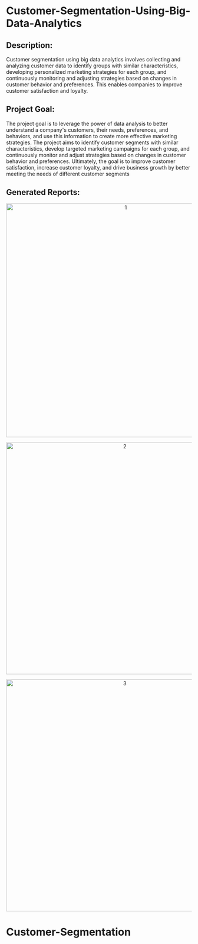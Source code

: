 # Customer-Segmentation-Using-Big-Data-Analytics

## Description:

Customer segmentation using big data analytics involves collecting and analyzing customer data to identify groups with similar characteristics, developing personalized marketing strategies for each group, and continuously monitoring and adjusting strategies based on changes in customer behavior and preferences. This enables companies to improve customer satisfaction and loyalty.

## Project Goal:

The project goal is to leverage the power of data analysis to better understand a company's customers, their needs, preferences, and behaviors, and use this information to create more effective marketing strategies. The project aims to identify customer segments with similar characteristics, develop targeted marketing campaigns for each group, and continuously monitor and adjust strategies based on changes in customer behavior and preferences. Ultimately, the goal is to improve customer satisfaction, increase customer loyalty, and drive business growth by better meeting the needs of different customer segments

## Generated Reports:

<p align="center">
<img width="633" alt="1" src="https://user-images.githubusercontent.com/114117187/221392240-7db12fcc-5ac7-4982-baf9-7506871401ec.png">
</p> 

<p align="center">
<img width="628" alt="2" src="https://user-images.githubusercontent.com/114117187/221392245-b4c00316-ed28-4e8d-9121-c978de684a31.png">
 </p>  

<p align="center">
<img width="628" alt="3" src="https://user-images.githubusercontent.com/114117187/221392248-e5a3cda6-1381-4655-a9fe-863f9ace097a.png">
 </p> 
  
# Customer-Segmentation

